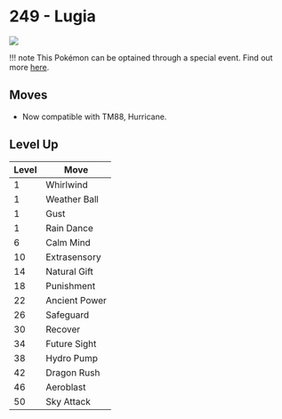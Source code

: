 # 249 - Lugia
![][249]

!!! note
    This Pokémon can be optained through a special event. Find out more [here](../../special_events/#lugia).

## Moves

 - Now compatible with TM88, Hurricane.

## Level Up

Level | Move
---   | ---
  1   | Whirlwind
  1   | Weather Ball
  1   | Gust
  1   | Rain Dance
  6   | Calm Mind
 10   | Extrasensory
 14   | Natural Gift
 18   | Punishment
 22   | Ancient Power
 26   | Safeguard
 30   | Recover
 34   | Future Sight
 38   | Hydro Pump
 42   | Dragon Rush
 46   | Aeroblast
 50   | Sky Attack

[249]: ../img/pokemon/249.png
